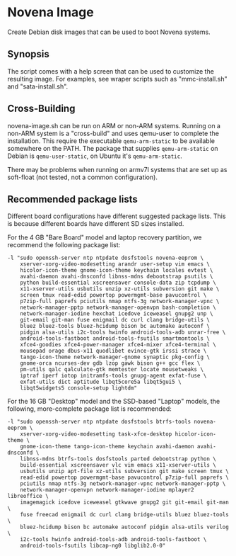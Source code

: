Novena Image
============

Create Debian disk images that can be used to boot Novena systems.


Synopsis
--------

The script comes with a help screen that can be used to customize the
resulting image.  For examples, see wraper scripts such as "mmc-install.sh"
and "sata-install.sh".


Cross-Building
--------------

novena-image.sh can be run on ARM or non-ARM systems. Running on a
non-ARM system is a "cross-build" and uses qemu-user to complete the
installation. This require the executable `qemu-arm-static` to be
available somewhere on the PATH. The package that supplies
`qemu-arm-static` on Debian is `qemu-user-static`, on Ubuntu it's
`qemu-arm-static`.

There may be problems when running on armv7l systems that are set up as
soft-float (not tested, not a common configuration).

Recommended package lists
-------------------------

Different board configurations have different suggested package lists.  This
is because different boards have different SD sizes installed.

For the 4 GB "Bare Board" model and laptop recovery partition, we recommend
the following package list:

    -l "sudo openssh-server ntp ntpdate dosfstools novena-eeprom \
        xserver-xorg-video-modesetting arandr user-setup vim emacs \
        hicolor-icon-theme gnome-icon-theme keychain locales evtest \
        avahi-daemon avahi-dnsconfd libnss-mdns debootstrap psutils \
        python build-essential xscreensaver console-data zip tcpdump \
        x11-xserver-utils usbutils unzip xz-utils subversion git make \
        screen tmux read-edid powertop powermgmt-base pavucontrol \
        p7zip-full paprefs pciutils nmap ntfs-3g network-manager-vpnc \
        network-manager-pptp network-manager-openvpn bash-completion \
        network-manager-iodine hexchat icedove iceweasel gnupg2 unp \
        git-email git-man fuse enigmail dc curl clang bridge-utils \
        bluez bluez-tools bluez-hcidump bison bc automake autoconf \
        pidgin alsa-utils i2c-tools hwinfo android-tools-adb unrar-free \
        android-tools-fastboot android-tools-fsutils smartmontools \
        xfce4-goodies xfce4-power-manager xfce4-mixer xfce4-terminal \
        mousepad orage dbus-x11 quodlibet evince-gtk irssi strace \
        tango-icon-theme network-manager-gnome synaptic pkg-config \
        gnome-orca ncurses-dev gdb lzop gawk bison g++ gcc flex \
        pm-utils qalc qalculate-gtk memtester locate mousetweaks \
        iptraf iperf iotop initramfs-tools gnupg-agent exfat-fuse \
        exfat-utils dict aptitude libqt5core5a libqt5gui5 \
        libqt5widgets5 console-setup lightdm"

For the 16 GB "Desktop" model and the SSD-based "Laptop" models, the following,
more-complete package list is recommended:

    -l "sudo openssh-server ntp ntpdate dosfstools btrfs-tools novena-eeprom \
        xserver-xorg-video-modesetting task-xfce-desktop hicolor-icon-theme \
        gnome-icon-theme tango-icon-theme keychain avahi-daemon avahi-dnsconfd \
        libnss-mdns btrfs-tools dosfstools parted debootstrap python \
        build-essential xscreensaver vlc vim emacs x11-xserver-utils \
        usbutils unzip apt-file xz-utils subversion git make screen tmux \
        read-edid powertop powermgmt-base pavucontrol p7zip-full paprefs \
        pciutils nmap ntfs-3g network-manager-vpnc network-manager-pptp \
        network-manager-openvpn network-manager-iodine mplayer2 libreoffice \
        imagemagick icedove iceweasel gtkwave gnupg2 git git-email git-man \
        fuse freecad enigmail dc curl clang bridge-utils bluez bluez-tools \
        bluez-hcidump bison bc automake autoconf pidgin alsa-utils verilog \
        i2c-tools hwinfo android-tools-adb android-tools-fastboot \
        android-tools-fsutils libcap-ng0 libglib2.0-0"
